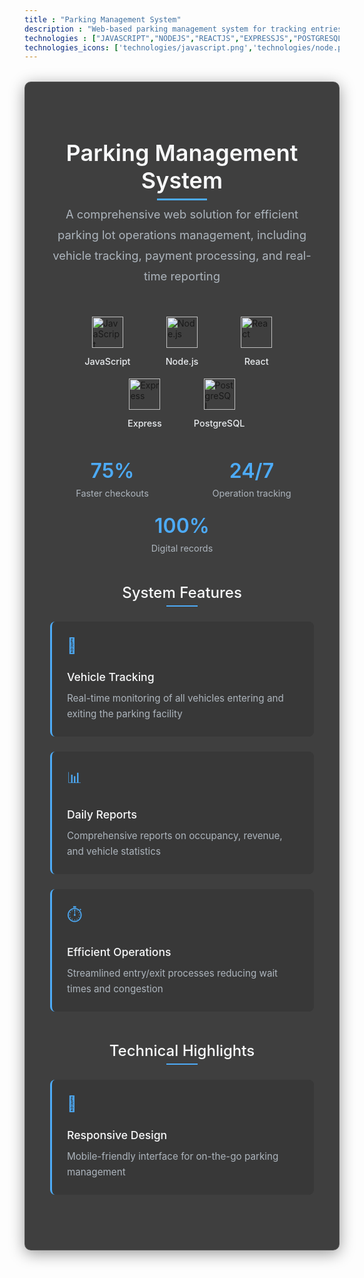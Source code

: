 ```yaml
---
title : "Parking Management System"
description : "Web-based parking management system for tracking entries, exits, currencies, and daily reports. Enables efficient vehicle (car/motorcycle) monitoring and streamlined ingress/egress control"
technologies : ["JAVASCRIPT","NODEJS","REACTJS","EXPRESSJS","POSTGRESQL"]
technologies_icons: ['technologies/javascript.png','technologies/node.png','technologies/react.png','technologies/express.svg','technologies/postgresql.svg']
---
```

<!DOCTYPE html>
<html lang="en">
<head>
    <meta charset="UTF-8">
    <style>
        .project-card {
            max-width: 900px;
            margin: 2rem auto;
            padding: 2.5rem;
            background: rgba(30, 30, 30, 0.85);
            border-radius: 10px;
            box-shadow: 0 5px 25px rgba(0, 0, 0, 0.4);
            backdrop-filter: blur(8px);
            border: 1px solid rgba(255, 255, 255, 0.1);
        }
        .project-header {
            text-align: center;
            margin-bottom: 2.5rem;
        }
        .project-title {
            font-size: 2.25rem;
            font-weight: 600;
            margin-bottom: 1rem;
            color: #f8f9fa;
            position: relative;
            display: inline-block;
        }
        .project-title::after {
            content: '';
            position: absolute;
            left: 50%;
            transform: translateX(-50%);
            bottom: -10px;
            width: 80px;
            height: 3px;
            background: #4dabf7;
        }
        .project-description {
            font-size: 1.15rem;
            line-height: 1.8;
            color: #adb5bd;
            max-width: 700px;
            margin: 0 auto;
        }
        .tech-stack {
            display: flex;
            flex-wrap: wrap;
            justify-content: center;
            gap: 1.2rem;
            margin: 3rem 0;
        }
        .tech-item {
            display: flex;
            flex-direction: column;
            align-items: center;
            width: 100px;
        }
        .tech-icon {
            width: 50px;
            height: 50px;
            object-fit: contain;
            margin-bottom: 0.8rem;
            transition: transform 0.3s ease;
        }
        .tech-icon:hover {
            transform: scale(1.1);
        }
        .tech-label {
            font-size: 0.9rem;
            font-weight: 500;
            text-align: center;
            color: #e9ecef;
        }
        .features-section {
            margin: 3rem 0;
        }
        .section-title {
            font-size: 1.5rem;
            font-weight: 500;
            margin-bottom: 1.8rem;
            color: #f8f9fa;
            text-align: center;
            position: relative;
        }
        .section-title::after {
            content: '';
            position: absolute;
            left: 50%;
            transform: translateX(-50%);
            bottom: -8px;
            width: 50px;
            height: 2px;
            background: #4dabf7;
        }
        .features-grid {
            display: grid;
            grid-template-columns: repeat(auto-fit, minmax(250px, 1fr));
            gap: 1.5rem;
            margin-top: 2rem;
        }
        .feature-card {
            background: rgba(50, 50, 50, 0.6);
            border-radius: 8px;
            padding: 1.5rem;
            border-left: 3px solid #4dabf7;
            transition: transform 0.3s ease;
        }
        .feature-card:hover {
            transform: translateY(-5px);
        }
        .feature-icon {
            color: #4dabf7;
            font-size: 1.5rem;
            margin-bottom: 1rem;
        }
        .feature-title {
            font-size: 1.1rem;
            font-weight: 500;
            margin-bottom: 0.8rem;
            color: #f8f9fa;
        }
        .feature-desc {
            font-size: 0.95rem;
            line-height: 1.6;
            color: #adb5bd;
            margin: 0;
        }
        .impact-stats {
            display: flex;
            justify-content: space-around;
            flex-wrap: wrap;
            margin: 3rem 0;
            gap: 1.5rem;
        }
        .stat-item {
            text-align: center;
            min-width: 150px;
        }
        .stat-value {
            font-size: 2rem;
            font-weight: 600;
            color: #4dabf7;
            margin-bottom: 0.5rem;
        }
        .stat-label {
            font-size: 0.9rem;
            color: #adb5bd;
        }
        @media (max-width: 768px) {
            .project-card {
                padding: 1.5rem;
            }   
            .tech-stack {
                gap: 1rem;
            }
            .tech-item {
                width: 80px;
            }
            .features-grid {
                grid-template-columns: 1fr;
            }
        }
    </style>
</head>
<body>
    <div class="project-card">
        <header class="project-header">
            <h1 class="project-title">Parking Management System</h1>
            <p class="project-description">
                A comprehensive web solution for efficient parking lot operations management, 
                including vehicle tracking, payment processing, and real-time reporting
            </p>
        </header>
        <div class="tech-stack">
            <div class="tech-item">
                <img src="/technologies/javascript.png" alt="JavaScript" class="tech-icon">
                <span class="tech-label">JavaScript</span>
            </div>
            <div class="tech-item">
                <img src="/technologies/node.png" alt="Node.js" class="tech-icon">
                <span class="tech-label">Node.js</span>
            </div>
            <div class="tech-item">
                <img src="/technologies/react.png" alt="React" class="tech-icon">
                <span class="tech-label">React</span>
            </div>
            <div class="tech-item">
                <img src="/technologies/express.svg" alt="Express" class="tech-icon">
                <span class="tech-label">Express</span>
            </div>
            <div class="tech-item">
                <img src="/technologies/postgresql.svg" alt="PostgreSQL" class="tech-icon">
                <span class="tech-label">PostgreSQL</span>
            </div>
        </div>
        <div class="impact-stats">
            <div class="stat-item">
                <div class="stat-value">75%</div>
                <div class="stat-label">Faster checkouts</div>
            </div>
            <div class="stat-item">
                <div class="stat-value">24/7</div>
                <div class="stat-label">Operation tracking</div>
            </div>
            <div class="stat-item">
                <div class="stat-value">100%</div>
                <div class="stat-label">Digital records</div>
            </div>
        </div>
        <section class="features-section">
            <h2 class="section-title">System Features</h2>
            <div class="features-grid">
                <div class="feature-card">
                    <div class="feature-icon">🚗</div>
                    <h3 class="feature-title">Vehicle Tracking</h3>
                    <p class="feature-desc">
                        Real-time monitoring of all vehicles entering and exiting the parking facility
                    </p>
                </div>
                <div class="feature-card">
                    <div class="feature-icon">📊</div>
                    <h3 class="feature-title">Daily Reports</h3>
                    <p class="feature-desc">
                        Comprehensive reports on occupancy, revenue, and vehicle statistics
                    </p>
                </div>
                <div class="feature-card">
                    <div class="feature-icon">⏱️</div>
                    <h3 class="feature-title">Efficient Operations</h3>
                    <p class="feature-desc">
                        Streamlined entry/exit processes reducing wait times and congestion
                    </p>
                </div>
            </div>
        </section>
        <section class="features-section">
            <h2 class="section-title">Technical Highlights</h2>
            <div class="features-grid">
                <div class="feature-card">
                    <div class="feature-icon">📱</div>
                    <h3 class="feature-title">Responsive Design</h3>
                    <p class="feature-desc">
                        Mobile-friendly interface for on-the-go parking management
                    </p>
                </div>
            </div>
        </section>
    </div>
</body>
</html>